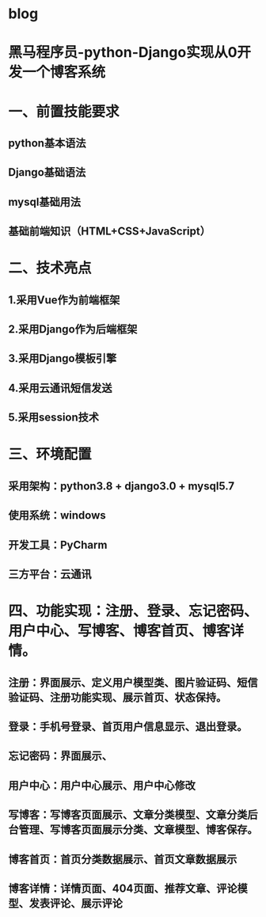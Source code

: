 # blog
# 黑马程序员-python-Django实现从0开发一个博客系统
# 一、前置技能要求
## python基本语法
## Django基础语法
## mysql基础用法
## 基础前端知识（HTML+CSS+JavaScript）

# 二、技术亮点
## 1.采用Vue作为前端框架
## 2.采用Django作为后端框架
## 3.采用Django模板引擎
## 4.采用云通讯短信发送
## 5.采用session技术

# 三、环境配置
## 采用架构：python3.8 + django3.0 + mysql5.7
## 使用系统：windows
## 开发工具：PyCharm
## 三方平台：云通讯

# 四、功能实现：注册、登录、忘记密码、用户中心、写博客、博客首页、博客详情。
## 注册：界面展示、定义用户模型类、图片验证码、短信验证码、注册功能实现、展示首页、状态保持。
## 登录：手机号登录、首页用户信息显示、退出登录。
## 忘记密码：界面展示、
## 用户中心：用户中心展示、用户中心修改
## 写博客：写博客页面展示、文章分类模型、文章分类后台管理、写博客页面展示分类、文章模型、博客保存。
## 博客首页：首页分类数据展示、首页文章数据展示
## 博客详情：详情页面、404页面、推荐文章、评论模型、发表评论、展示评论

